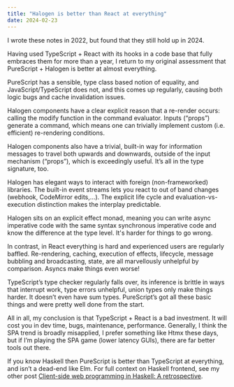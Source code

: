 ```yaml
---
title: "Halogen is better than React at everything"
date: 2024-02-23
---
```


I wrote these notes in 2022, but found that they still hold up in 2024.

Having used TypeScript + React with its hooks in a code base that fully embraces them for more than a year, I return to my original assessment that PureScript + Halogen is better at almost everything.

PureScript has a sensible, type class based notion of equality, and JavaScript/TypeScript does not, and this comes up regularly, causing both logic bugs and cache invalidation issues.

Halogen components have a clear explicit reason that  a re-render occurs: calling the modify function in the command evaluator. Inputs (“props”) generate a command, which means one can trivially implement custom (i.e. efficient) re-rendering conditions.

Halogen components also have a trivial, built-in way for information messages to travel both upwards and downwards, outside of the input mechanism (“props”), which is exceedingly useful. It’s all in the type signature, too.

Halogen has elegant ways to interact with foreign (non-frameworked) libraries. The built-in event streams lets you react to out of band changes (webhook, CodeMirror edits,…). The explicit life cycle and evaluation-vs-execution distinction makes the interplay predictable.

Halogen sits on an explicit effect monad,
meaning you can write async imperative code
with the same syntax synchronous imperative code and know
the difference at the type level. It's harder for things to go wrong.

In contrast, in React everything is hard and experienced users are regularly baffled. Re-rendering, caching, execution of effects, lifecycle, message bubbling and broadcasting, state, are all marvellously unhelpful by comparison. Asyncs make things even
worse!

TypeScript’s type checker regularly falls over, its inference is brittle in ways that interrupt work, type errors unhelpful, union types only make things harder. It doesn’t even have sum types. PureScript’s got all these basic things and were pretty well done from the start.

All in all, my conclusion is that TypeScript + React is a bad investment. It will cost you in dev time, bugs, maintenance, performance. Generally, I think the SPA trend is broadly misapplied, I prefer something like Htmx these days, but if I’m playing the SPA game (lower latency GUIs), there are far better tools out there.

If you know Haskell then PureScript is better than TypeScript at everything, and isn’t a dead-end like Elm. For full context on Haskell frontend, see my other post [Client-side web programming in Haskell: A retrospective](https://chrisdone.com/posts/clientside-programming-haskell/).
